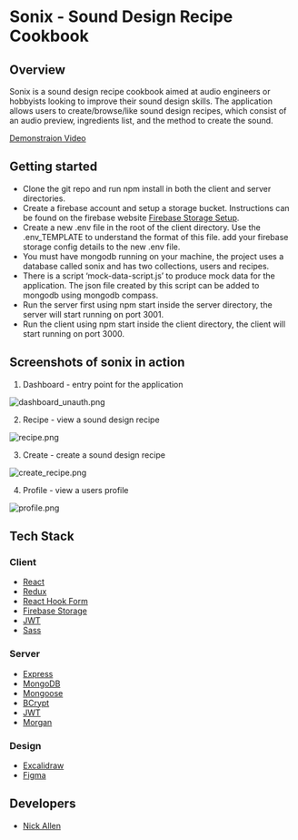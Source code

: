 # Sonix - Sound Design Recipe Cookbook


## Overview

Sonix is a sound design recipe cookbook aimed at audio engineers or hobbyists looking to improve their sound design skills.
The application allows users to create/browse/like sound design recipes, which consist of an audio preview, ingredients list, and the method to create the sound.

[Demonstraion Video](https://www.youtube.com/watch?v=QWG9yLuA7Do)

## Getting started

* Clone the git repo and run npm install in both the client and server directories.
* Create a firebase account and setup a storage bucket. Instructions can be found on the firebase website [Firebase Storage Setup](https://firebase.google.com/docs/storage/web/start).
* Create a new .env file in the root of the client directory. Use the .env_TEMPLATE to understand the format of this file. add your firebase storage config details to the new .env file.
* You must have mongodb running on your machine, the project uses a database called sonix and has two collections, users and recipes.
* There is a script ‘mock-data-script.js’ to produce mock data for the application. The json file created by this script can be added to mongodb using mongodb compass.
* Run the server first using npm start inside the server directory, the server will start running on port 3001.
* Run the client using npm start inside the client directory, the client will start running on port 3000.


## Screenshots of sonix in action

1. Dashboard - entry point for the application

![dashboard_unauth.png](./readme-img/dashboard_unauth.png)

2. Recipe - view a sound design recipe
    
![recipe.png](./readme-img/recipe.png)
    

3. Create - create a sound design recipe
    
![create_recipe.png](./readme-img/create_recipe.png)
    

4. Profile - view a users profile
    
![profile.png](./readme-img/profile.png)
    

## Tech Stack
### Client
* [React](https://reactjs.org/) 
* [Redux](https://redux.js.org/) 
* [React Hook Form](https://react-hook-form.com/)
* [Firebase Storage](https://firebase.google.com/docs/storage) 
* [JWT](https://jwt.io/)
* [Sass](https://sass-lang.com/)

### Server
* [Express](https://expressjs.com/)
* [MongoDB](https://www.mongodb.com/)
* [Mongoose](https://mongoosejs.com/)
* [BCrypt](https://github.com/kelektiv/node.bcrypt.js)
* [JWT](https://jwt.io/)
* [Morgan](https://expressjs.com/en/resources/middleware/morgan.html)

### Design
* [Excalidraw](https://excalidraw.com/)
* [Figma](https://www.figma.com/)


## Developers
* [Nick Allen](https://github.com/nicallennn)

